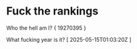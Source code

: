 # Fuck the rankings

Who the hell am I?
{ 19270395 }

What fucking year is it?
[ 2025-05-15T01:03:20Z ]
